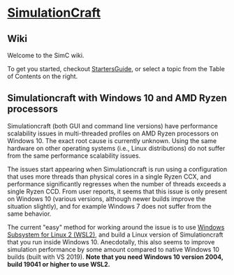 # [SimulationCraft](http://www.simulationcraft.org/)
## Wiki
Welcome to the SimC wiki.

To get you started, checkout [StartersGuide](StartersGuide), or select a topic from the Table of Contents on the right.

## Simulationcraft with Windows 10 and AMD Ryzen processors

Simulationcraft (both GUI and command line versions) have performance scalability issues in multi-threaded profiles on AMD Ryzen processors on Windows 10. The exact root cause is currently unknown. Using the same hardware on other operating systems (i.e., Linux distributions) do not suffer from the same performance scalability issues.

The issues start appearing when Simulationcraft is run using a configuration that uses more threads than physical cores in a single Ryzen CCX, and performance significantly regresses when the number of threads exceeds a single Ryzen CCD. From user reports, it seems that this issue is only present on Windows 10 (various versions, although newer builds improve the situation slightly), and for example Windows 7 does not suffer from the same behavior.

The current "easy" method for working around the issue is to use [Windows Subsystem for Linux 2 (WSL2)](https://docs.microsoft.com/en-us/windows/wsl/install-win10), and build a Linux version of Simulationcraft that you run inside Windows 10. Anecdotally, this also seems to improve simulation performance by some amount compared to native Windows 10 builds (built with VS 2019). **Note that you need Windows 10 version 2004, build 19041 or higher to use WSL2.**